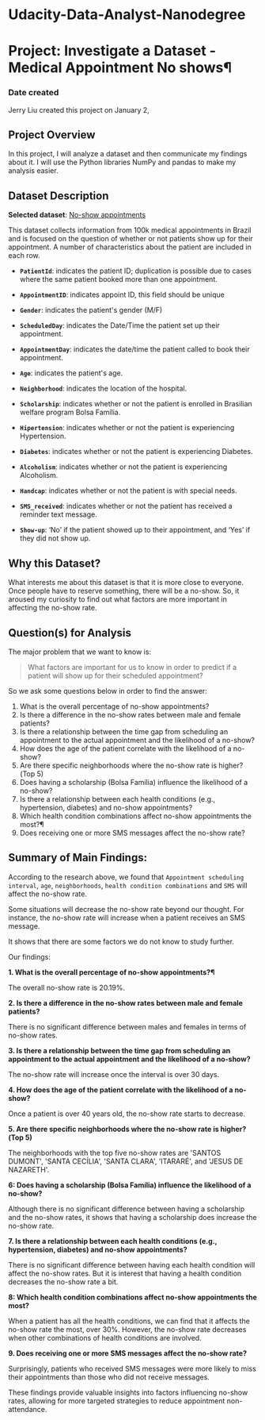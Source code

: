 # Udacity-Data-Analyst-Nanodegree
# Project: Investigate a Dataset - Medical Appointment No shows¶

### Date created

Jerry Liu created this project on January 2, 

## Project Overview

In this project, I will analyze a dataset and then communicate my findings about it. I will use the Python libraries NumPy and pandas to make my analysis easier.

## Dataset Description
**Selected dataset**: [No-show appointments](https://d17h27t6h515a5.cloudfront.net/topher/2017/October/59dd2e9a_noshowappointments-kagglev2-may-2016/noshowappointments-kagglev2-may-2016.csv)

This dataset collects information from 100k medical appointments in Brazil and is focused on the question of whether or not patients show up for their appointment. A number of characteristics about the patient are included in each row.

- **`PatientId`**: indicates the patient ID; duplication is possible due to cases where the same patient booked more than one appointment.

- **`AppointmentID`**: indicates appoint ID, this field should be unique
- **`Gender`**: indicates the patient's gender (M/F)
- **`ScheduledDay`**: indicates the Date/Time the patient set up their appointment.
- **`AppointmentDay`**:  indicates the date/time the patient called to book their appointment.
- **`Age`**: indicates the patient's age.
- **`Neighborhood`**: indicates the location of the hospital.
- **`Scholarship`**: indicates whether or not the patient is enrolled in Brasilian welfare program Bolsa Família.
- **`Hipertension`**: indicates whether or not the patient is experiencing Hypertension.
- **`Diabetes`**: indicates whether or not the patient is experiencing Diabetes.
- **`Alcoholism`**: indicates whether or not the patient is experiencing Alcoholism.
- **`Handcap`**: indicates whether or not the patient is with special needs.
- **`SMS_received`**: indicates whether or not the patient has received a reminder text message.
- **`Show-up`**: ‘No’ if the patient showed up to their appointment, and ‘Yes’ if they did not show up.


## Why this Dataset?

What interests me about this dataset is that it is more close to everyone. Once people have to reserve something, there will be a no-show. So, it aroused my curiosity to find out what factors are more important in affecting the no-show rate.

## Question(s) for Analysis

The major problem that we want to know is:
>What factors are important for us to know in order to predict if a patient will show up for their scheduled appointment?

So we ask some questions below in order to find the answer:
1. What is the overall percentage of no-show appointments?
2. Is there a difference in the no-show rates between male and female patients?
3. Is there a relationship between the time gap from scheduling an appointment to the actual appointment and the likelihood of a no-show?
4. How does the age of the patient correlate with the likelihood of a no-show?
5. Are there specific neighborhoods where the no-show rate is higher?(Top 5)
6. Does having a scholarship (Bolsa Família) influence the likelihood of a no-show?
7. Is there a relationship between each health conditions (e.g., hypertension, diabetes) and no-show appointments?
8. Which health condition combinations affect no-show appointments the most?¶
9. Does receiving one or more SMS messages affect the no-show rate?


## Summary of Main Findings:

According to the research above, we found that `Appointment scheduling interval`, `age`, `neighborhoods`, `health condition combinations` and `SMS` will affect the no-show rate.

Some situations will decrease the no-show rate beyond our thought. For instance, the no-show rate will increase when a patient receives an SMS message.

It shows that there are some factors we do not know to study further. 


Our findings:


**1. What is the overall percentage of no-show appointments?¶**

The overall no-show rate is 20.19%.

**2. Is there a difference in the no-show rates between male and female patients?**

There is no significant difference between males and females in terms of no-show rates.

**3. Is there a relationship between the time gap from scheduling an appointment to the actual appointment and the likelihood of a no-show?**

The no-show rate will increase once the interval is over 30 days.

**4. How does the age of the patient correlate with the likelihood of a no-show?**

Once a patient is over 40 years old, the no-show rate starts to decrease.

**5. Are there specific neighborhoods where the no-show rate is higher?(Top 5)**

The neighborhoods with the top five no-show rates are 'SANTOS DUMONT', 'SANTA CECÍLIA', 'SANTA CLARA', 'ITARARÉ', and 'JESUS DE NAZARETH'.

**6: Does having a scholarship (Bolsa Família) influence the likelihood of a no-show?**

Although there is no significant difference between having a scholarship and the no-show rates, it shows that having a scholarship does increase the no-show rate.

**7. Is there a relationship between each health conditions (e.g., hypertension, diabetes) and no-show appointments?**

There is no significant difference between having each health condition will affect the no-show rates. But it is interest that having a health condition decreases the no-show rate a bit.

**8: Which health condition combinations affect no-show appointments the most?**

When a patient has all the health conditions, we can find that it affects the no-show rate the most, over 30%. However, the no-show rate decreases when other combinations of health conditions are involved.

**9. Does receiving one or more SMS messages affect the no-show rate?**

Surprisingly, patients who received SMS messages were more likely to miss their appointments than those who did not receive messages.

These findings provide valuable insights into factors influencing no-show rates, allowing for more targeted strategies to reduce appointment non-attendance.